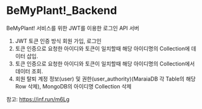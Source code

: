 # BeMyPlant!_Backend

BeMyPlant! 서비스를 위한 JWT를 이용한 로그인 API 서버

1. JWT 토큰 인증 방식 회원 가입, 로그인
2. 토큰 인증으로 요청한 아이디와 토큰이 일치할때 해당 아이디명의 Collection에 데이터 삽입.
3. 토큰 인증으로 요청한 아이디와 토큰이 일치할때 해당 아이디명의 Collection에서 데이터 조회.
4. 회원 탈퇴 계정 정보(user) 및 권한(user_authority)(MaraiaDB 각 Table의 해당 Row 삭제), MongoDB의 아이디명 Collection 삭제 

참고: https://inf.run/m6Lg
